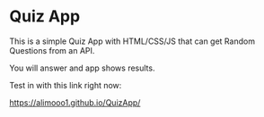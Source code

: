 # Quiz App

This is a simple Quiz App with HTML/CSS/JS that can get Random Questions from an API.

You will answer and app shows results.

Test in with this link right now:

https://alimooo1.github.io/QuizApp/
